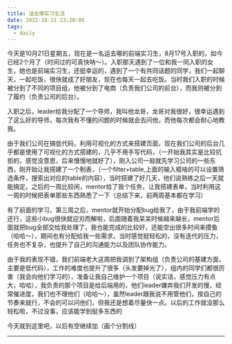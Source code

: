 ```yaml
---
title: 运去哪实习生活
date: 2022-10-21 23:20:05
tags:
  - daily
---
```


今天是10月21日星期五，现在是一名运去哪的前端实习生，8月17号入职的，如今已经2个月了（时间过的可真快呐～）。入职那天遇到了一位和我一同入职的女生，她也是前端实习生，还挺幸运的，遇到了一个有共同话题的同学，我们一起聊天，一起吃饭，很快就成了好朋友，现在也每天一起去吃饭。当时我们入职的时候被分到了不同的项目组，他被分到了电商（负责我们公司的前台），而我则被分到了履约（负责公司的后台）。

入职之后，leader给我分配了一个导师，我叫他龙哥，龙哥对我很好，很幸运遇到了这么好的导师，每次我有不懂的问题的时候就会去问他，而他每次都会耐心地教我。

<!-- more -->

由于我们公司在搞低代码，利用可视化的方式来搭建页面，现在我们公司的后台几乎都是使用了可视化的方式搭建的，几乎不用手写代码，（一开始我其实是比较抗拒的，感觉没意思，后来慢慢地就好了），刚入公司一般就先学习公司的一些东西，刚开始让我搭建了一个制表，（一个filter+table,上面的输入框啥的可以设置筛选条件，搜索出对应的table的内容），当时搭建了好几天，他们说熟练之后一天就能搞定。之后的一周比较闲，mentor给了我个任务，让我搭建表单，当时利用这一周的时候把表单那些东西熟悉了一下（总结下来，前两周基本都在学习）

有了前面的学习，第三周之后，mentor就开始分配bug给我了，由于我前端学的还行，这些小bug很快就迎刃而解啦，后面随着我呆呆时候越来越长，mentor后面就把bug全部交给我处理了，我也能完成的比较好，还能空出很多时间来摸鱼（哈哈～），期间也有分配给我一些需求，当时感觉挺轻松的，没有迭代的压力，任务也不复杂，也提升了自己的沟通能力以及团队协作能力。

由于我的表现不错，我们前端老大这周把我调到了架构组（负责公司的基建方面，主要是低代码），工作的难度也提升了很多（头发要掉光了），组内的同学们都很厉害（我会向他们学习的），准备让我自己维护一个项目（说实话，感觉压力有点大，哈哈），我负责的那个项目是给后端用的，他们leader嫌弃我们开发的慢，经常催进度，我们也不理他们（哈哈～），虽然leader跟我说不用管他们，按自己的节奏来就行，不会的可以问他们，但我还是想着尽量快一点。以后的工作就没那么轻松啦，不过没事，应该能学到挺多东西的

今天就到这里吧，以后有空继续加（画个分割线）

---


